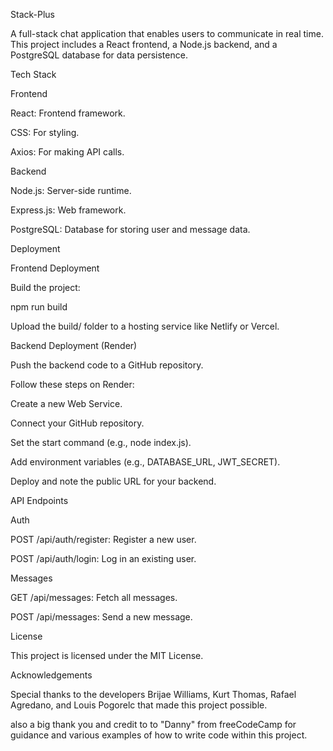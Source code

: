 Stack-Plus

A full-stack chat application that enables users to communicate in real time. This project includes a React frontend, a Node.js backend, and a PostgreSQL database for data persistence.

Tech Stack

Frontend

React: Frontend framework.

CSS: For styling.

Axios: For making API calls.

Backend

Node.js: Server-side runtime.

Express.js: Web framework.

PostgreSQL: Database for storing user and message data.

Deployment

Frontend Deployment

Build the project:

npm run build

Upload the build/ folder to a hosting service like Netlify or Vercel.

Backend Deployment (Render)

Push the backend code to a GitHub repository.

Follow these steps on Render:

Create a new Web Service.

Connect your GitHub repository.

Set the start command (e.g., node index.js).

Add environment variables (e.g., DATABASE_URL, JWT_SECRET).

Deploy and note the public URL for your backend.

API Endpoints

Auth

POST /api/auth/register: Register a new user.

POST /api/auth/login: Log in an existing user.

Messages

GET /api/messages: Fetch all messages.

POST /api/messages: Send a new message.

License

This project is licensed under the MIT License.

Acknowledgements

Special thanks to the developers Brijae Williams, Kurt Thomas, Rafael Agredano, and Louis Pogorelc that made this project possible.

also a big thank you and credit to to "Danny" from freeCodeCamp for guidance and various examples of how to write code within this project.
